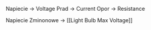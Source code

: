 Napiecie -> Voltage
Prad -> Current
Opor -> Resistance

Napiecie Zminonowe -> [[Light Bulb Max Voltage]]